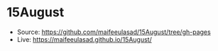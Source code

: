 # 15August

 - Source: https://github.com/maifeeulasad/15August/tree/gh-pages
 - Live: https://maifeeulasad.github.io/15August/
